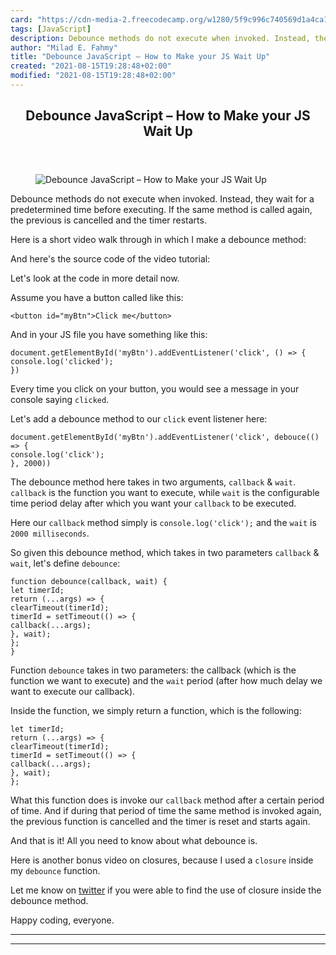 ```yaml
---
card: "https://cdn-media-2.freecodecamp.org/w1280/5f9c996c740569d1a4ca1fa3.jpg"
tags: [JavaScript]
description: Debounce methods do not execute when invoked. Instead, they w
author: "Milad E. Fahmy"
title: "Debounce JavaScript – How to Make your JS Wait Up"
created: "2021-08-15T19:28:48+02:00"
modified: "2021-08-15T19:28:48+02:00"
---
```

<div class="site-wrapper">
<main id="site-main" class="site-main outer">
<div class="inner">
<article class="post-full post tag-javascript ">
<header class="post-full-header">
<h1 class="post-full-title">Debounce JavaScript – How to Make your JS Wait Up</h1>
</header>
<figure class="post-full-image">
<picture>
<source media="(max-width: 700px)" sizes="1px" srcset="data:image/gif;base64,R0lGODlhAQABAIAAAAAAAP///yH5BAEAAAAALAAAAAABAAEAAAIBRAA7 1w">
<source media="(min-width: 701px)" sizes="(max-width: 800px) 400px,
(max-width: 1170px) 700px,
1400px" srcset="https://cdn-media-2.freecodecamp.org/w1280/5f9c996c740569d1a4ca1fa3.jpg 300w,
https://cdn-media-2.freecodecamp.org/w1280/5f9c996c740569d1a4ca1fa3.jpg 600w,
https://cdn-media-2.freecodecamp.org/w1280/5f9c996c740569d1a4ca1fa3.jpg 1000w,
https://cdn-media-2.freecodecamp.org/w1280/5f9c996c740569d1a4ca1fa3.jpg 2000w">
<img onerror="this.style.display='none'" src="https://cdn-media-2.freecodecamp.org/w1280/5f9c996c740569d1a4ca1fa3.jpg" alt="Debounce JavaScript – How to Make your JS Wait Up">
</picture>
</figure>
<section class="post-full-content">
<div class="post-content">
<p>Debounce methods do not execute when invoked. Instead, they wait for a predetermined time before executing. If the same method is called again, the previous is cancelled and the timer restarts.</p>
<p>Here is a short video walk through in which I make a debounce method:</p>
<p>And here's the source code of the video tutorial:</p>
<p>Let's look at the code in more detail now.</p>
<p>Assume you have a button called like this:</p><pre><code class="language-html">&lt;button id="myBtn"&gt;Click me&lt;/button&gt;</code></pre>
<p>And in your JS file you have something like this:</p><pre><code class="language-js">document.getElementById('myBtn').addEventListener('click', () =&gt; {
console.log('clicked');
})</code></pre>
<p>Every time you click on your button, you would see a message in your console saying <code>clicked</code>.</p>
<p>Let's add a debounce method to our <code>click</code> event listener here:</p><pre><code class="language-js">document.getElementById('myBtn').addEventListener('click', debouce(() =&gt; {
console.log('click');
}, 2000))</code></pre>
<p>The debounce method here takes in two arguments, <code>callback</code> &amp; <code>wait</code>. <code>callback</code> is the function you want to execute, while <code>wait</code> is the configurable time period delay after which you want your <code>callback</code> to be executed.</p>
<p>Here our <code>callback</code> method simply is <code>console.log('click');</code> and the <code>wait</code> is <code>2000 milliseconds</code>.</p>
<p>So given this debounce method, which takes in two parameters <code>callback</code> &amp; <code>wait</code>, let's define <code>debounce</code>:</p><pre><code class="language-js">function debounce(callback, wait) {
let timerId;
return (...args) =&gt; {
clearTimeout(timerId);
timerId = setTimeout(() =&gt; {
callback(...args);
}, wait);
};
}</code></pre>
<p>Function <code>debounce</code> takes in two parameters: the callback (which is the function we want to execute) and the <code>wait</code> period (after how much delay we want to execute our callback).</p>
<p>Inside the function, we simply return a function, which is the following:</p><pre><code class="language-js">let timerId;
return (...args) =&gt; {
clearTimeout(timerId);
timerId = setTimeout(() =&gt; {
callback(...args);
}, wait);
};</code></pre>
<p>What this function does is invoke our <code>callback</code> method after a certain period of time. And if during that period of time the same method is invoked again, the previous function is cancelled and the timer is reset and starts again.</p>
<p>And that is it! All you need to know about what debounce is.</p>
<p>Here is another bonus video on closures, because I used a <code>closure</code> inside my <code>debounce</code> function. </p>
<p>Let me know on <a href="https://twitter.com/adeelibr">twitter</a> if you were able to find the use of closure inside the debounce method.</p>
<p>Happy coding, everyone. </p>
<p></p>
</div>
<hr>
<hr>
</section>
</article>
</div>
</main>
</div>
<!-- Google Tag Manager (noscript) -->
<!-- End Google Tag Manager (noscript) -->
